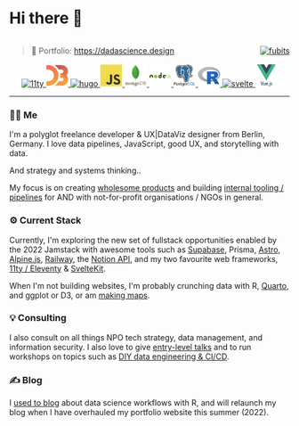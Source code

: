 <div align="left">
  <h1>Hi there 👋</h1>
  <blockquote style="margin-bottom: 1rem; float: left;"> 🔗 Portfolio: <a href="https://dadascience.design">https://dadascience.design</a>
  </blockquote>
  <p style="float: right;">
    <a href="https://twitter.com/fubits" target="blank">
      <img src="https://img.shields.io/twitter/follow/fubits?logo=twitter&style=for-the-badge" alt="fubits" /></a>
  </p>
  <p align="center" style="clear: both;">
    <a href="https://www.11ty.dev/" target="_blank" rel="noreferrer">
      <img src="https://gist.githubusercontent.com/vivek32ta/c7f7bf583c1fb1c58d89301ea40f37fd/raw/f4c85cce5790758286b8f155ef9a177710b995df/11ty.svg" alt="11ty" width="40" height="40" />
    </a>
    <a href="https://d3js.org/" target="_blank" rel="noreferrer">
      <img src="https://raw.githubusercontent.com/devicons/devicon/master/icons/d3js/d3js-original.svg" alt="d3js" width="40" height="40" />
    </a>
    <a href="https://gohugo.io/" target="_blank" rel="noreferrer">
      <img src="https://api.iconify.design/logos-hugo.svg" alt="hugo" width="40" height="40" />
    </a>
    <a href="https://developer.mozilla.org/en-US/docs/Web/JavaScript" target="_blank" rel="noreferrer">
      <img src="https://raw.githubusercontent.com/devicons/devicon/master/icons/javascript/javascript-original.svg" alt="javascript" width="40" height="40" />
    </a>
    <a href="https://www.mongodb.com/" target="_blank" rel="noreferrer">
      <img src="https://raw.githubusercontent.com/devicons/devicon/master/icons/mongodb/mongodb-original-wordmark.svg" alt="mongodb" width="40" height="40" />
    </a>
    <a href="https://nodejs.org" target="_blank" rel="noreferrer">
      <img src="https://raw.githubusercontent.com/devicons/devicon/master/icons/nodejs/nodejs-original-wordmark.svg" alt="nodejs" width="40" height="40" />
    </a>
    <a href="https://www.postgresql.org" target="_blank" rel="noreferrer">
      <img src="https://raw.githubusercontent.com/devicons/devicon/master/icons/postgresql/postgresql-original-wordmark.svg" alt="postgresql" width="40" height="40" />
    </a>
    <a href="https://www.r-project.org/" target="_blank" rel="noreferrer">
      <img src="https://raw.githubusercontent.com/devicons/devicon/master/icons/r/r-original.svg" alt="R" width="40" height="40" />
    </a>
    <a href="https://svelte.dev" target="_blank" rel="noreferrer">
      <img src="https://upload.wikimedia.org/wikipedia/commons/1/1b/Svelte_Logo.svg" alt="svelte" width="40" height="40" />
    </a>
    <a href="https://vuejs.org/" target="_blank" rel="noreferrer">
      <img src="https://raw.githubusercontent.com/devicons/devicon/master/icons/vuejs/vuejs-original-wordmark.svg" alt="vuejs" width="40" height="40" />
    </a>
  </p>
<hr />
  <h3>🧑‍💻 Me</h3>
  <p> I'm a polyglot freelance developer & UX|DataViz designer from Berlin, Germany. I love data pipelines, JavaScript, good UX, and storytelling with data.</p>
  <p>And strategy and systems thinking..</p>
  <p> My focus is on creating <a href="https://chemicalweapons.gppi.net/" target="_blank">wholesome products</a> and building <a href="https://dadascience.design/talks/data-engineering-gas/2020-correlcon-data-engineering.html#1" target="_blank">internal tooling / pipelines</a> for AND with not-for-profit organisations / NGOs in general. </p>
  <h3>⚙️ Current Stack</h3>
  <p> Currently, I'm exploring the new set of fullstack opportunities enabled by the 2022 Jamstack with awesome tools such as <a href="https://github.com/fubits1/sveltekit-supabase-endpoint" target="_blank">Supabase</a>, Prisma, <a href="https://github.com/fubits1/astro-svelte-example" target="_blank">Astro</a>, <a href="https://github.com/fubits1/alpinejs-expo" target="_blank">Alpine.js</a>, <a href="https://railway.app/" target="_blank">Railway</a>, the <a href="https://github.com/fubits1/notion-export-demo" target="_blank">Notion API</a>, and my two favourite web frameworks, <a href="https://github.com/fubits1/11ty-notion-api" target="_blank">11ty / Eleventy</a> & <a href="https://afrozensus.de/" target="_blank">SvelteKit</a>. </p>
  <p> When I'm not building websites, I'm probably crunching data with R, <a href="https://github.com/fubits1/r-quarto-basics" target="_blank">Quarto</a>, and ggplot or D3, or am <a href="https://dadascience.design" target="_blank">making maps</a>. </p>
  <h3>💡 Consulting</h3>
  <p> I also consult on all things NPO tech strategy, data management, and information security. I also love to give <a href="https://dadascience.design/talks/" target="_blank">entry-level talks</a> and to run workshops on topics such as <a href="https://github.com/fubits1/rstats-etl-pipeline-101" target="_blank">DIY data engineering & CI/CD</a>. </p>
  <h3>✍️ Blog</h3>
  <p> I <a href="https://dadascience.design/post/" target="_blank">used to blog</a> about data science workflows with R, and will relaunch my blog when I have overhauled my portfolio website this summer (2022). </p>
</div>
<!--
**fubits1/fubits1** is a ✨ _special_ ✨ repository because its `README.md` (this file) appears on your GitHub profile.

Here are some ideas to get you started:

- 🔭 I’m currently working on ...
- 🌱 I’m currently learning ...
- 👯 I’m looking to collaborate on ...
- 💬 Ask me about ...
- 📫 How to reach me: ...
- 😄 Pronouns: ...
  -->
